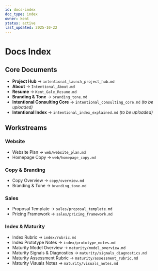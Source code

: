 ```yaml
---
id: docs-index
doc_type: index
owner: kent
status: active
last_updated: 2025-10-22
---
```


# Docs Index

## Core Documents
- **Project Hub** → `intentional_launch_project_hub.md`
- **About** → `Intentional_About.md`
- **Resume** → `Kent_Gale_Resume.md`
- **Branding & Tone** → `branding_tone.md`
- **Intentional Consulting Core** → `intentional_consulting_core.md` _(to be uploaded)_
- **Intentional Index** → `intentional_index_explained.md` _(to be uploaded)_

## Workstreams
### Website
- Website Plan → `web/website_plan.md`
- Homepage Copy → `web/homepage_copy.md`

### Copy & Branding
- Copy Overview → `copy/overview.md`
- Branding & Tone → `branding_tone.md`

### Sales
- Proposal Template → `sales/proposal_template.md`
- Pricing Framework → `sales/pricing_framework.md`

### Index & Maturity
- Index Rubric → `index/rubric.md`
- Index Prototype Notes → `index/prototype_notes.md`
- Maturity Model Overview → `maturity/model_overview.md`
- Maturity Signals & Diagnostics → `maturity/signals_diagnostics.md`
- Maturity Assessment Rubric → `maturity/assessment_rubric.md`
- Maturity Visuals Notes → `maturity/visuals_notes.md`
